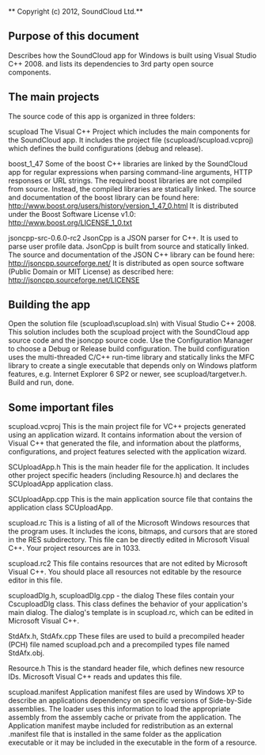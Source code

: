 ** Copyright (c) 2012, SoundCloud Ltd.**

Purpose of this document
------------------------
Describes how the SoundCloud app for Windows is built using Visual Studio C++ 2008.
and lists its dependencies to 3rd party open source components.

The main projects
-----------------

The source code of this app is organized in three folders:

scupload
    The Visual C++ Project which includes the main components
    for the SoundCloud app. It includes the project file (scupload/scupload.vcproj)
    which defines the build configurations (debug and release).

boost_1_47
    Some of the boost C++ libraries are linked by the SoundCloud app
    for regular expressions when parsing command-line arguments,
    HTTP responses or URL strings.
    The required boost libraries are not compiled from source. Instead,
    the compiled libraries are statically linked.
    The source and documentation of the boost library can be found here:
    http://www.boost.org/users/history/version_1_47_0.html
    It is distributed under the Boost Software License v1.0:
    http://www.boost.org/LICENSE_1_0.txt
 
jsoncpp-src-0.6.0-rc2
	JsonCpp is a JSON parser for C++. It is used to parse user profile data.
	JsonCpp is built from source and statically linked.
	The source and documentation of the JSON C++ library can be found here:
    http://jsoncpp.sourceforge.net/
    It is distributed as open source software (Public Domain or MIT License)
    as described here: http://jsoncpp.sourceforge.net/LICENSE 

Building the app
----------------
Open the solution file (scupload\scupload.sln) with Visual Studio C++ 2008.
This solution includes both the scupload project with the SoundCloud app source code
and the jsoncpp source code. Use the Configuration Manager to choose a Debug or Release
build configuration. The build configuration uses the multi-threaded C/C++ run-time library
and statically links the MFC library to create a single executable that depends only on
Windows platform features, e.g. Internet Explorer 6 SP2 or newer, see scupload/targetver.h.
Build and run, done.

Some important files
-------------------- 

scupload.vcproj
    This is the main project file for VC++ projects generated using an application wizard.
    It contains information about the version of Visual C++ that generated the file, and
    information about the platforms, configurations, and project features selected with the
    application wizard.

SCUploadApp.h
    This is the main header file for the application.  It includes other
    project specific headers (including Resource.h) and declares the
    SCUploadApp application class.

SCUploadApp.cpp
    This is the main application source file that contains the application
    class SCUploadApp.

scupload.rc
    This is a listing of all of the Microsoft Windows resources that the
    program uses.  It includes the icons, bitmaps, and cursors that are stored
    in the RES subdirectory.  This file can be directly edited in Microsoft
    Visual C++. Your project resources are in 1033.

scupload.rc2
    This file contains resources that are not edited by Microsoft
    Visual C++. You should place all resources not editable by
    the resource editor in this file.

scuploadDlg.h, scuploadDlg.cpp - the dialog
    These files contain your CscuploadDlg class.  This class defines
    the behavior of your application's main dialog.  The dialog's template is
    in scupload.rc, which can be edited in Microsoft Visual C++.

StdAfx.h, StdAfx.cpp
    These files are used to build a precompiled header (PCH) file
    named scupload.pch and a precompiled types file named StdAfx.obj.

Resource.h
    This is the standard header file, which defines new resource IDs.
    Microsoft Visual C++ reads and updates this file.

scupload.manifest
	Application manifest files are used by Windows XP to describe an applications
	dependency on specific versions of Side-by-Side assemblies. The loader uses this
	information to load the appropriate assembly from the assembly cache or private
	from the application. The Application manifest  maybe included for redistribution
	as an external .manifest file that is installed in the same folder as the application
	executable or it may be included in the executable in the form of a resource.

